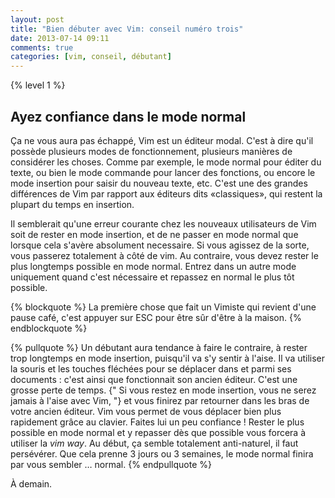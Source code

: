 ```yaml
---
layout: post
title: "Bien débuter avec Vim: conseil numéro trois"
date: 2013-07-14 09:11
comments: true
categories: [vim, conseil, débutant]
---
```

{% level 1 %}

Ayez confiance dans le mode normal
----------------------------------
Ça ne vous aura pas échappé, Vim est un éditeur modal.  C'est à dire qu'il
possède plusieurs modes de fonctionnement, plusieurs manières de considérer les
choses.  Comme par exemple, le mode normal pour éditer du texte, ou bien le mode
commande pour lancer des fonctions, ou encore le mode insertion pour saisir du
nouveau texte, etc.  C'est une des grandes différences de Vim par rapport aux
éditeurs dits «classiques», qui restent la plupart du temps en insertion.

<!-- more -->

Il semblerait qu'une erreur courante chez les nouveaux utilisateurs de Vim soit
de rester en mode insertion, et de ne passer en mode normal que lorsque cela
s'avère absolument necessaire.  Si vous agissez de la sorte, vous passerez
totalement à côté de vim. Au contraire, vous devez rester le plus longtemps
possible en mode normal. Entrez dans un autre mode uniquement quand c'est
nécessaire et repassez en normal le plus tôt possible.

{% blockquote %}
La première chose que fait un Vimiste qui revient d'une pause café, c'est
appuyer sur ESC pour être sûr d'être à la maison.
{% endblockquote %}

{% pullquote %}
Un débutant aura tendance à faire le contraire, à rester trop
longtemps en mode insertion, puisqu'il va s'y sentir à l'aise. Il va utiliser la
souris et les touches fléchées pour se déplacer dans et parmi ses documents :
c'est ainsi que fonctionnait son ancien éditeur. C'est une grosse perte
de temps. {" Si vous restez en mode insertion, vous ne serez jamais à l'aise avec
Vim, "} et vous finirez par retourner dans les bras de votre ancien éditeur.  Vim
vous permet de vous déplacer bien plus rapidement grâce au clavier.
Faites lui un peu confiance ! Rester le
plus possible en mode normal et y repasser dès que possible vous forcera à
utiliser la *vim way*. Au début, ça semble totalement anti-naturel, il
faut persévérer. Que cela prenne 3 jours ou 3 semaines, le mode normal finira
par vous sembler … normal.
{% endpullquote %}

À demain.
